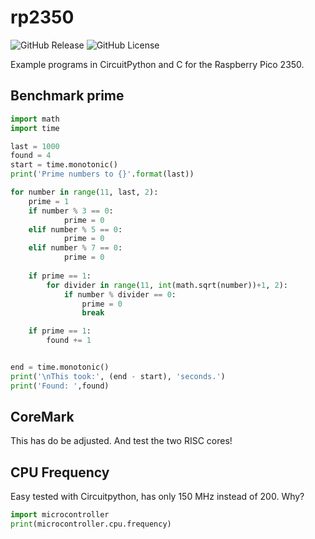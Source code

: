 # rp2350

![GitHub Release](https://img.shields.io/github/v/release/kreier/rp2350)
![GitHub License](https://img.shields.io/github/license/kreier/rp2350)

Example programs in CircuitPython and C for the Raspberry Pico 2350.

## Benchmark prime

``` py
import math
import time

last = 1000
found = 4
start = time.monotonic()
print('Prime numbers to {}'.format(last))

for number in range(11, last, 2):
    prime = 1
    if number % 3 == 0:
            prime = 0
    elif number % 5 == 0:
            prime = 0
    elif number % 7 == 0:
            prime = 0
    
    if prime == 1:
        for divider in range(11, int(math.sqrt(number))+1, 2):
            if number % divider == 0:
                prime = 0
                break

    if prime == 1:
        found += 1


end = time.monotonic()
print('\nThis took:', (end - start), 'seconds.')
print('Found: ',found)
```

## CoreMark

This has do be adjusted. And test the two RISC cores!

## CPU Frequency

Easy tested with Circuitpython, has only 150 MHz instead of 200. Why?

``` py
import microcontroller
print(microcontroller.cpu.frequency)
```
